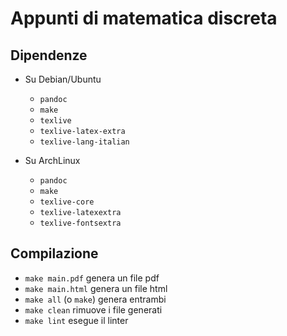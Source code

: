 # Appunti di matematica discreta

## Dipendenze

* Su Debian/Ubuntu

  * `pandoc`
  * `make`
  * `texlive`
  * `texlive-latex-extra`
  * `texlive-lang-italian`

* Su ArchLinux

  * `pandoc`
  * `make`
  * `texlive-core`
  * `texlive-latexextra`
  * `texlive-fontsextra`

## Compilazione

* `make main.pdf` genera un file pdf
* `make main.html` genera un file html
* `make all` (o `make`) genera entrambi
* `make clean` rimuove i file generati
* `make lint` esegue il linter
